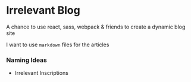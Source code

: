 Irrelevant Blog
===============

A chance to use react, sass, webpack & friends to create a dynamic blog site

I want to use `markdown` files for the articles

### Naming Ideas
 - Irrelevant Inscriptions
